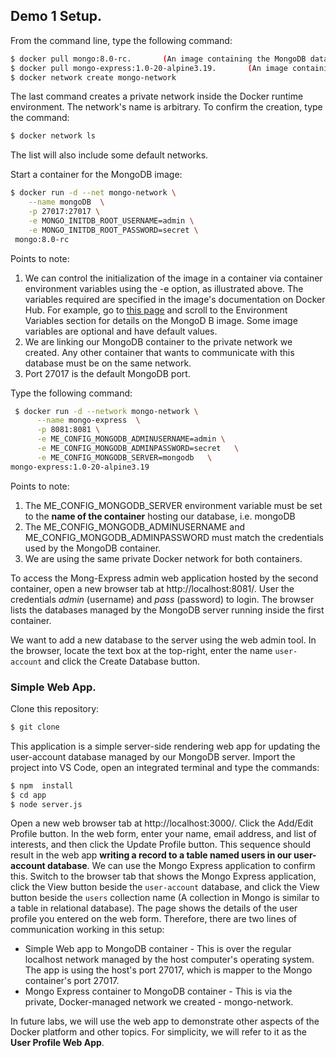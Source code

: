 ## Demo 1 Setup.

From the command line, type the following command:
~~~bash
$ docker pull mongo:8.0-rc.       (An image containing the MongoDB database server)
$ docker pull mongo-express:1.0-20-alpine3.19.       (An image containing a web-based MongoDB admin application)
$ docker network create mongo-network
~~~
The last command creates a private network inside the Docker runtime environment. The network's name is arbitrary. To confirm the creation, type the command:
~~~bash
$ docker network ls
~~~
The list will also include some default networks. 

Start a container for the MongoDB image:
~~~bash
$ docker run -d --net mongo-network \
    --name mongoDB  \
    -p 27017:27017 \
    -e MONGO_INITDB_ROOT_USERNAME=admin \
    -e MONGO_INITDB_ROOT_PASSWORD=secret \
 mongo:8.0-rc
~~~
Points to note:
1. We can control the initialization of the image in a container via container environment variables using the -e option, as illustrated above. The variables required are specified in the image's documentation on Docker Hub. For example, go to [this page][mongov] and scroll to the Environment Variables section for details on the MongoD B image. Some image variables are optional and have default values.
1. We are linking our MongoDB container to the private network we created. Any other container that wants to communicate with this database must be on the same network.
1. Port 27017 is the default MongoDB port.

Type the following command:
~~~bash
 $ docker run -d --network mongo-network \
      --name mongo-express  \
      -p 8081:8081 \
      -e ME_CONFIG_MONGODB_ADMINUSERNAME=admin \
      -e ME_CONFIG_MONGODB_ADMINPASSWORD=secret   \
      -e ME_CONFIG_MONGODB_SERVER=mongodb   \
mongo-express:1.0-20-alpine3.19
~~~
Points to note:

1. The ME_CONFIG_MONGODB_SERVER environment variable must be set to the __name of the container__ hosting our database, i.e. mongoDB
1. The ME_CONFIG_MONGODB_ADMINUSERNAME and ME_CONFIG_MONGODB_ADMINPASSWORD must match the credentials used by the MongoDB container. 
1. We are using the same private Docker network for both containers.

To access the Mong-Express admin web application hosted by the second container, open a new browser tab at http://localhost:8081/. User the credentials *admin* (username) and *pass* (password) to login. The browser lists the databases managed by the MongoDB server running inside the first container. 

We want to add a new database to the server using the web admin tool. In the browser, locate the text box at the top-right, enter the name `user-account` and click the Create Database button. 

### Simple Web App.

Clone this repository:
~~~bash
$ git clone 
~~~
This application is a simple server-side rendering web app for updating the user-account database managed by our MongoDB server. Import the project into VS Code, open an integrated terminal and type the commands:
~~~bash
$ npm  install
$ cd app
$ node server.js
~~~
Open a new web browser tab at http://localhost:3000/. Click the Add/Edit Profile button. In the web form, enter your name, email address, and list of interests, and then click the Update Profile button. This sequence should result in the web app __writing a record to a table named users in our user-account database__. We can use the Mongo Express application to confirm this. Switch to the browser tab that shows the Mongo Express application, click the View button beside the `user-account` database, and click the View button beside the `users` collection name (A collection in Mongo is similar to a table in relational database). The page shows the details of the user profile you entered on the web form. Therefore, there are two lines of communication working in this setup:

+ Simple Web app to MongoDB container - This is over the regular localhost network managed by the host computer's operating system. The app is using the host's port 27017, which is mapper to the Mongo container's port 27017. 
+ Mongo Express container to MongoDB container - This is via the private, Docker-managed network we created - mongo-network.


In future labs, we will use the web app to demonstrate other aspects of the Docker platform and other topics. For simplicity, we will refer to it as the __User Profile Web App__.


[mongov]: https://hub.docker.com/_/mongo